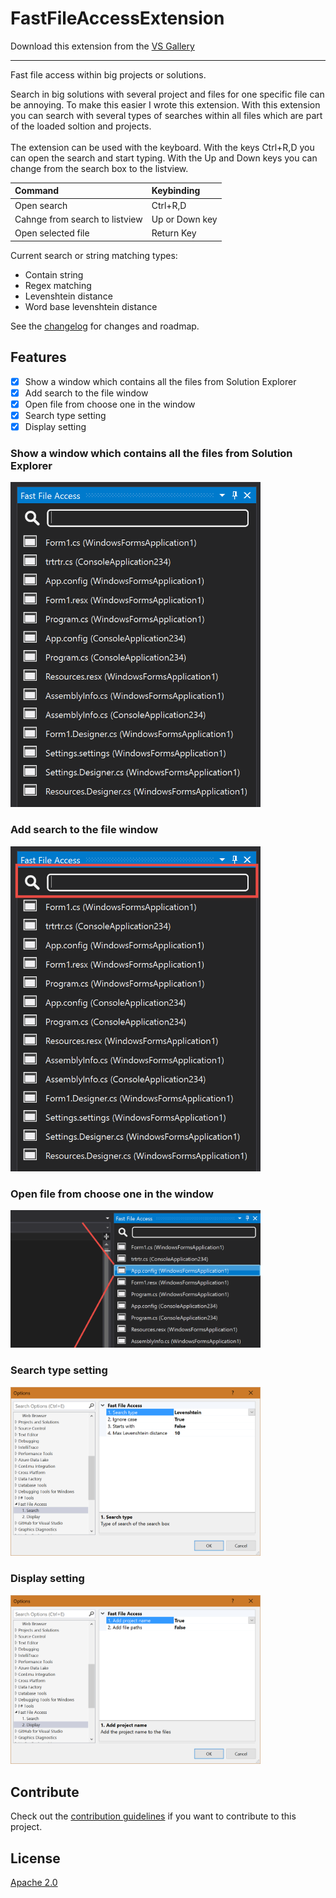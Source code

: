 # FastFileAccessExtension

Download this extension from the [VS Gallery](https://visualstudiogallery.msdn.microsoft.com/[GuidFromGallery])

---------------------------------------

Fast file access within big projects or solutions.

Search in big solutions with several project and files for one specific file can be annoying.
To make this easier I wrote this extension. With this extension you can search with several 
types of searches within all files which are part of the loaded soltion and projects.
<br/><br/>
The extension can be used with the keyboard. With the keys Ctrl+R,D you can open the search
and start typing. With the Up and Down keys you can change from the search box to the listview.
<br/>

| Command                        | Keybinding     |
|:------------------------------ |:-------------- |
| Open search                    | Ctrl+R,D       |
| Cahnge from search to listview | Up or Down key |
| Open selected file             | Return Key     |

Current search or string matching types:<br/>
- Contain string<br/>
- Regex matching<br/>
- Levenshtein distance<br/>
- Word base levenshtein distance

See the [changelog](CHANGELOG.md) for changes and roadmap.

## Features

- [x] Show a window which contains all the files from Solution Explorer
- [x] Add search to the file window
- [x] Open file from choose one in the window
- [x] Search type setting
- [x] Display setting

### Show a window which contains all the files from Solution Explorer
<img src="Images/FastFileAccessWindow.png" width="400" /><br/>

### Add search to the file window
<img src="Images/FastFileAccessWindowSearch.png" width="400" /><br/>

### Open file from choose one in the window
<img src="Images/FastFileAccessWindowOpen.png" width="400" /><br/>

### Search type setting
<img src="Images/SettingsSearchType.png" width="400" /><br/>

### Display setting
<img src="Images/SettingsDisplayType.png" width="400" /><br/>

## Contribute
Check out the [contribution guidelines](CONTRIBUTING.md)
if you want to contribute to this project.

## License
[Apache 2.0](LICENSE)